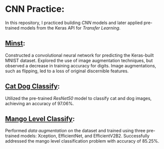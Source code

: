 # CNN Practice:
In this repository, I practiced building *CNN* models and later applied pre-trained models from the Keras API for *Transfer Learning*.

## [Minst](Minst.ipynb):
Constructed a convolutional neural network for predicting the Keras-built MNIST dataset. Explored the use of image augmentation techniques, but observed a decrease in training accuracy for digits. Image augmentations, such as flipping, led to a loss of original discernible features.

## [Cat Dog Classify](Cat_Dog_Classify.ipynb):
Utilized the pre-trained *ResNet50* model to classify cat and dog images, achieving an accuracy of 97.06%.

## [Mango Level Classify](Mango_Level_Classify.ipynb):
Performed *data augmentation* on the dataset and trained using three pre-trained models: Xception, EfficientNet, and EfficientV2B2. Successfully addressed the mango level classification problem with accuracy of 85.25%.
